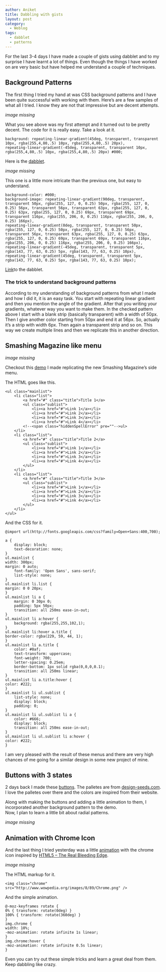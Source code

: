 ```yaml
---
author: Aniket
title: Dabbling with gists
layout: post
category:
  - Weblog
tags:
  - dabblet
  - patterns
---
```

For the last 3-4 days I have made a couple of gists using dabblet and to my surprise I have learnt a lot of things. Even though the things I have worked on are very basic but have helped me understand a couple of techniques.

## Background Patterns

The first thing I tried my hand at was CSS background patterns and I have been quite successful with working with them. Here’s are a few samples of what all I tried. I know they are not that impressive but are decent attempts.

_image missing_

What you see above was my first attempt and it turned out to be pretty decent. The code for it is really easy. Take a look at it.

    background: repeating-linear-gradient(45deg, transparent, transparent 10px, rgba(255,4,80,.5) 10px, rgba(255,4,80,.5) 20px),
    repeating-linear-gradient(-45deg, transparent, transparent 10px, rgba(255,4,80,.5) 10px, rgba(255,4,80,.5) 20px) #000;
    

Here is the [dabblet][2].

_image missing_

This one is a little more intricate than the previous one, but easy to understand.

    background-color: #000;
    background-image: repeating-linear-gradient(90deg, transparent, transparent 50px, rgba(255, 127, 0, 0.25) 50px, rgba(255, 127, 0, 0.25) 56px, transparent 56px, transparent 63px, rgba(255, 127, 0, 0.25) 63px, rgba(255, 127, 0, 0.25) 69px, transparent 69px, transparent 116px, rgba(255, 206, 0, 0.25) 116px, rgba(255, 206, 0, 0.25) 166px),
    repeating-linear-gradient(0deg, transparent, transparent 50px, rgba(255, 127, 0, 0.25) 50px, rgba(255, 127, 0, 0.25) 56px, transparent 56px, transparent 63px, rgba(255, 127, 0, 0.25) 63px, rgba(255, 127, 0, 0.25) 69px, transparent 69px, transparent 116px, rgba(255, 206, 0, 0.25) 116px, rgba(255, 206, 0, 0.25) 166px),
    repeating-linear-gradient(-45deg, transparent, transparent 5px, rgba(143, 77, 63, 0.25) 5px, rgba(143, 77, 63, 0.25) 10px),
    repeating-linear-gradient(45deg, transparent, transparent 5px, rgba(143, 77, 63, 0.25) 5px, rgba(143, 77, 63, 0.25) 10px);
    

[Link][4]to the dabblet.

### The trick to understand background patterns

According to my understanding of background patterns from what I made and how I did it, it is an easy task. You start with repeating linear gradient and then you mention the angle of the gradient. After that you writing your gradients, whatever way you want to make them. In the checked pattern above I start with a blank strip (basically transparent) with a width of 50px. Then I give another color starting from 50px and end it at 56px. So, actually it’s a strip with width 6px. Then again a transparent strip and so on. This way we create multiple lines and then we replicate this in another direction.

## Smashing Magazine like menu

_image missing_

Checkout this [demo][6] I made replicating the new Smashing Magazine’s side menu.

The HTML goes like this.

    <ul class="mainlist">
        <li class="list">
            <a href="#" class="title">Title 1</a>
            <ul class="sublist">
                <li><a href="#">Link 1</a></li>
                <li><a href="#">Link 2</a></li>
                <li><a href="#">Link 3</a></li>
                <li><a href="#">Link 4</a></li>
            <!--<span class="hiddenSpellError" pre=""-->ul>
        </li>
        <li class="list">
            <a href="#" class="title">Title 2</a>
            <ul class="sublist">
                <li><a href="#">Link 1</a></li>
                <li><a href="#">Link 2</a></li>
                <li><a href="#">Link 3</a></li>
                <li><a href="#">Link 4</a></li>
            </ul>
        </li>
        <li class="list">
            <a href="#" class="title">Title 3</a>
            <ul class="sublist">
                <li><a href="#">Link 1</a></li>
                <li><a href="#">Link 2</a></li>
                <li><a href="#">Link 3</a></li>
                <li><a href="#">Link 4</a></li>
            </ul>
        </li>
    </ul>
    

And the CSS for it.

    @import url(http://fonts.googleapis.com/css?family=Open+Sans:400,700);
    
    a {
        display: block;
        text-decoration: none;
    }
    ul.mainlist {
    width: 300px;
    margin: 0 auto;
        font-family: 'Open Sans', sans-serif;
        list-style: none;
    }
    ul.mainlist li.list {
    margin: 0 0 20px;
    }
    ul.mainlist li a {
        margin: 0 30px 0;
        padding: 5px 50px;
        transition: all 250ms ease-in-out;
    }
    ul.mainlist li a:hover {
        background: rgba(255,255,102,1);
    }
    ul.mainlist li:hover a.title {
    border-color: rgba(229, 59, 44, 1);
    }
    ul.mainlist li a.title {
        color: #0af;
        text-transform: uppercase;
        font-weight: 700;
        letter-spacing: 0.25em;
        border-bottom: 1px solid rgba(0,0,0,0.1);
        transition: all 250ms linear;
    }
    ul.mainlist li a.title:hover {
    color: #222;
    }
    ul.mainlist li ul.sublist {
        list-style: none;
        display: block;
        padding: 0;
    }
    ul.mainlist li ul.sublist li a {
        color: #666;
        display: block;
        transition: all 250ms ease-in-out;
    }
    ul.mainlist li ul.sublist li a:hover {
    color: #222;
    }
    

I am very pleased with the result of these menus and there are very high chances of me going for a similar design in some new project of mine.

## Buttons with 3 states

2 days back I made these [buttons][7]. The palletes are from [design-seeds.com][8]. I love the palletes over there and the colors are inspired from their website.

Along with making the buttons and adding a little animation to them, I incorporated another background pattern to the demo.  
Now, I plan to learn a little bit about radial patterns.

_image missing_

## Animation with Chrome Icon

And the last thing I tried yesterday was a little [animation][10] with the chrome icon inspired by [HTML5 – The Real Bleeding Edge][11].

_image missing_

The HTML markup for it.

    <img class="chrome" src="http://www.wowpedia.org/images/8/89/Chrome.png" />
    

And the simple animation.

    @-moz-keyframes rotate {
    0% { transform: rotate(0deg) }
    100% { transform: rotate(360deg) }
    }
    img.chrome {
    width: 10%;
    -moz-animation: rotate infinite 1s linear;
    }
    img.chrome:hover {
    -moz-animation: rotate infinite 0.5s linear;
    }
    

Even you can try out these simple tricks and learn a great deal from them.  
Keep dabbling like crazy.

 [2]: http://dabblet.com/gist/1614813 "Very basic CSS pattern"
 [4]: http://dabblet.com/gist/1615419 "Checked CSS pattern"
 [6]: http://dabblet.com/gist/1614434 "Smashing Magazine like menu"
 [7]: http://dabblet.com/gist/1651486 "Buttons with 3 states"
 [8]: http://design-seeds.com/ "Design Seeds"
 [10]: http://dabblet.com/gist/1653014 "Animation with Chrome Icon"
 [11]: http://html5-demos.appspot.com/static/html5-therealbleedingedge/template/index.html "HTML5 - The Real Bleeding Edge"